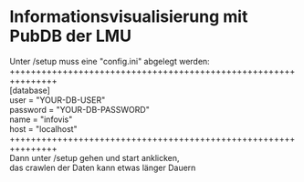 # Informationsvisualisierung mit PubDB der LMU<br>

Unter /setup muss eine "config.ini" abgelegt werden:<br>
+++++++++++++++++++++++++++++++++++++++++++++++++++++++++++++++<br>
[database]<br>
user = "YOUR-DB-USER"<br>
password = "YOUR-DB-PASSWORD"<br>
name = "infovis"<br>
host = "localhost"<br>
+++++++++++++++++++++++++++++++++++++++++++++++++++++++++++++++<br>
Dann unter /setup gehen und start anklicken, <br>das crawlen der Daten kann etwas länger Dauern
